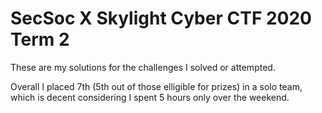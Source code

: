 # SecSoc X Skylight Cyber CTF 2020 Term 2

These are my solutions for the challenges I solved or attempted.

Overall I placed 7th (5th out of those elligible for prizes) in a solo team, which is decent considering I spent 5 hours only over the weekend.
